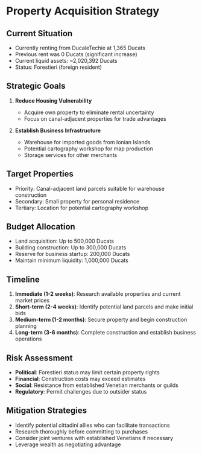 # Property Acquisition Strategy

## Current Situation
- Currently renting from DucaleTechie at 1,365 Ducats
- Previous rent was 0 Ducats (significant increase)
- Current liquid assets: ~2,020,392 Ducats
- Status: Forestieri (foreign resident)

## Strategic Goals
1. **Reduce Housing Vulnerability**
   - Acquire own property to eliminate rental uncertainty
   - Focus on canal-adjacent properties for trade advantages

2. **Establish Business Infrastructure**
   - Warehouse for imported goods from Ionian Islands
   - Potential cartography workshop for map production
   - Storage services for other merchants

## Target Properties
- Priority: Canal-adjacent land parcels suitable for warehouse construction
- Secondary: Small property for personal residence
- Tertiary: Location for potential cartography workshop

## Budget Allocation
- Land acquisition: Up to 500,000 Ducats
- Building construction: Up to 300,000 Ducats
- Reserve for business startup: 200,000 Ducats
- Maintain minimum liquidity: 1,000,000 Ducats

## Timeline
1. **Immediate (1-2 weeks)**: Research available properties and current market prices
2. **Short-term (2-4 weeks)**: Identify potential land parcels and make initial bids
3. **Medium-term (1-2 months)**: Secure property and begin construction planning
4. **Long-term (3-6 months)**: Complete construction and establish business operations

## Risk Assessment
- **Political**: Forestieri status may limit certain property rights
- **Financial**: Construction costs may exceed estimates
- **Social**: Resistance from established Venetian merchants or guilds
- **Regulatory**: Permit challenges due to outsider status

## Mitigation Strategies
- Identify potential cittadini allies who can facilitate transactions
- Research thoroughly before committing to purchases
- Consider joint ventures with established Venetians if necessary
- Leverage wealth as negotiating advantage
